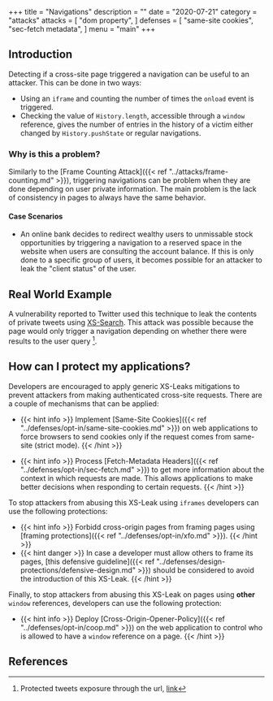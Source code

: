 +++
title = "Navigations"
description = ""
date = "2020-07-21"
category = "attacks"
attacks = [
    "dom property",
]
defenses = [
    "same-site cookies",
    "sec-fetch metadata",
]
menu = "main"
+++

## Introduction

Detecting if a cross-site page triggered a navigation can be useful to an attacker. This can be done in two ways:
- Using an `iframe` and counting the number of times the `onload` event is triggered.
- Checking the value of `History.length`, accessible through a `window` reference, gives the number of entries in the history of a victim either changed by `History.pushState` or regular navigations.

### Why is this a problem?

Similarly to the [Frame Counting Attack]({{< ref "../attacks/frame-counting.md" >}}), triggering navigations can be problem when they are done depending on user private information. The main problem is the lack of consistency in pages to always have the same behavior.

#### Case Scenarios

- An online bank decides to redirect wealthy users to unmissable stock opportunities by triggering a navigation to a reserved space in the website when users are consulting the account balance. If this is only done to a specific group of users, it becomes possible for an attacker to leak the "client status" of the user.
<!--TODO(manuelvsousa): Add better examples-->

## Real World Example

A vulnerability reported to Twitter used this technique to leak the contents of private tweets using [XS-Search](https://TODO). This attack was possible because the page would only trigger a navigation depending on whether there were results to the user query [^1].


## How can I protect my applications?

Developers are encouraged to apply generic XS-Leaks mitigations to prevent attackers from making authenticated cross-site requests. There are a couple of mechanisms that can be applied:

- {{< hint info >}}
Implement [Same-Site Cookies]({{< ref "../defenses/opt-in/same-site-cookies.md" >}}) on web applications to force browsers to send cookies only if the request comes from same-site (strict mode).
{{< /hint >}}

- {{< hint info >}}
Process [Fetch-Metadata Headers]({{< ref "../defenses/opt-in/sec-fetch.md" >}}) to get more information about the context in which requests are made. This allows applications to make better decisions when responding to certain requests.
{{< /hint >}}

To stop attackers from abusing this XS-Leak using `iframes` developers can use the following protections:

- {{< hint info >}}
Forbidd cross-origin pages from framing pages using [framing protections]({{< ref "../defenses/opt-in/xfo.md" >}}).
{{< /hint >}}
- {{< hint danger >}}
In case a developer must allow others to frame its pages, [this defensive guideline]({{< ref "../defenses/design-protections/defensive-design.md" >}}) should be considered to avoid the introduction of this XS-Leak.
{{< /hint >}}

Finally, to stop attackers from abusing this XS-Leak on pages using **other** `window` references, developers can use the following protection:

- {{< hint info >}}
Deploy [Cross-Origin-Opener-Policy]({{< ref "../defenses/opt-in/coop.md" >}}) on the web application to control who is allowed to have a `window` reference on a page.
{{< /hint >}}

## References

[^1]: Protected tweets exposure through the url, [link](https://hackerone.com/reports/491473)
